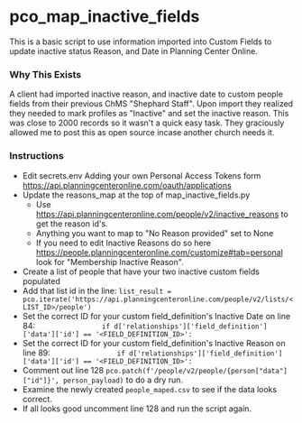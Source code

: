 # pco_map_inactive_fields
This is a basic script to use information imported into Custom Fields to update inactive status Reason, and Date in Planning Center Online.

### Why This Exists
A client had imported inactive reason, and inactive date to custom people fields from their previous ChMS "Shephard Staff".
Upon import they realized they needed to mark profiles as "Inactive" and set the inactive reason. This was close to 2000 records so it wasn't a quick easy task.
They graciously allowed me to post this as open source incase another church needs it.

### Instructions
- Edit secrets.env Adding your own Personal Access Tokens form https://api.planningcenteronline.com/oauth/applications
- Update the reasons_map at the top of map_inactive_fields.py
    - Use https://api.planningcenteronline.com/people/v2/inactive_reasons to get the reason id's.
    - Anything you want to map to "No Reason provided" set to None
    - If you need to edit Inactive Reasons do so here https://people.planningcenteronline.com/customize#tab=personal look for "Membership Inactive Reason".
- Create a list of people that have your two inactive custom fields populated
- Add that list id in the line: `list_result = pco.iterate('https://api.planningcenteronline.com/people/v2/lists/<LIST_ID>/people')
`
- Set the correct ID for your custom field_definition's Inactive Date on line 84:
`                if d['relationships']['field_definition']['data']['id'] == '<FIELD_DEFINITION_ID>':`
- Set the correct ID for your custom field_definition's Inactive Reason on line 89:
`                if d['relationships']['field_definition']['data']['id'] == '<FIELD_DEFINITION_ID>':`
- Comment out line 128 `pco.patch(f'/people/v2/people/{person["data"]["id"]}', person_payload)` to do a dry run.
- Examine the newly created `people_maped.csv` to see if the data looks correct.
- If all looks good uncomment line 128 and run the script again.


